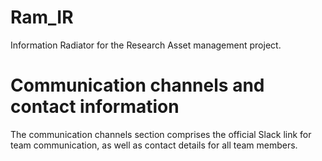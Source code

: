 # Ram_IR
Information Radiator for the Research Asset management project.
# Communication channels and contact information
 The communication channels section comprises the official Slack link for team communication,
 as well as contact details for all team members.
